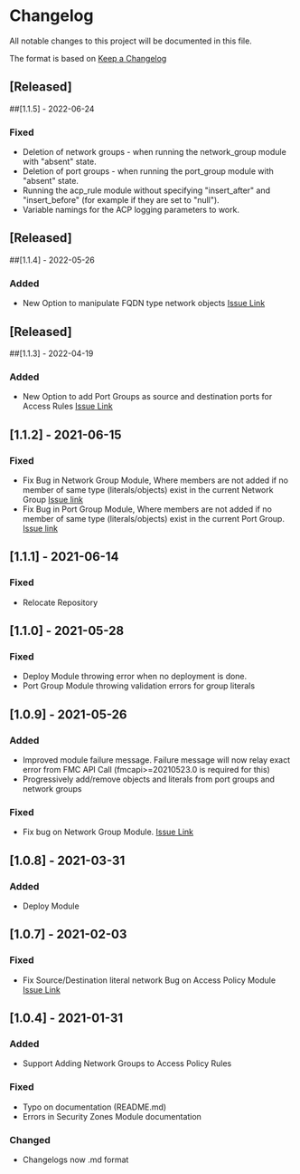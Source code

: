# Changelog

All notable changes to this project will be documented in this file.

The format is based on [Keep a Changelog](https://keepachangelog.com/en/1.0.0/)

## [Released]

##[1.1.5] - 2022-06-24

### Fixed
- Deletion of network groups - when running the network_group module with "absent" state. 
- Deletion of port groups - when running the port_group module with "absent" state. 
- Running the acp_rule module without specifying "insert_after" and "insert_before" (for example if they are set to "null").
- Variable namings for the ACP logging parameters to work.

## [Released]

##[1.1.4] - 2022-05-26

### Added
- New Option to manipulate FQDN type network objects [Issue Link](https://github.com/amotolani/fmc_collections/issues/7)

## [Released]

##[1.1.3] - 2022-04-19

### Added
- New Option to add Port Groups as source and destination ports for Access Rules [Issue Link](https://github.com/amotolani/fmc_collections/issues/5)

## [1.1.2] - 2021-06-15

### Fixed

- Fix Bug in Network Group Module, Where members are not added if no member of same type (literals/objects) exist in the current Network Group [Issue link](https://github.com/amotolani/fmc_collections/issues/2)
- Fix Bug in Port Group Module, Where members are not added if no member of same type (literals/objects) exist in the current Port Group. [Issue link](https://github.com/amotolani/fmc_collections/issues/2)

## [1.1.1] - 2021-06-14

### Fixed
- Relocate Repository 

## [1.1.0] - 2021-05-28

### Fixed

- Deploy Module throwing error when no deployment is done.
- Port Group Module throwing validation errors for group literals

## [1.0.9] - 2021-05-26

### Added
- Improved module failure message. Failure message will now relay exact error from FMC API Call (fmcapi>=20210523.0 is required for this)
- Progressively add/remove objects and literals from port groups and network groups

### Fixed
- Fix bug on Network Group Module. [Issue Link](https://github.com/amotolani/fmc_collections/issues/8)
## [1.0.8] - 2021-03-31

### Added
- Deploy Module

## [1.0.7] - 2021-02-03

### Fixed
- Fix Source/Destination literal network Bug on Access Policy Module [Issue Link](https://github.com/amotolani/fmc_collections/issues/5)

## [1.0.4] - 2021-01-31

### Added
- Support Adding Network Groups to Access Policy Rules

### Fixed
- Typo on documentation (README.md)
- Errors in Security Zones Module documentation

### Changed
- Changelogs now .md format
